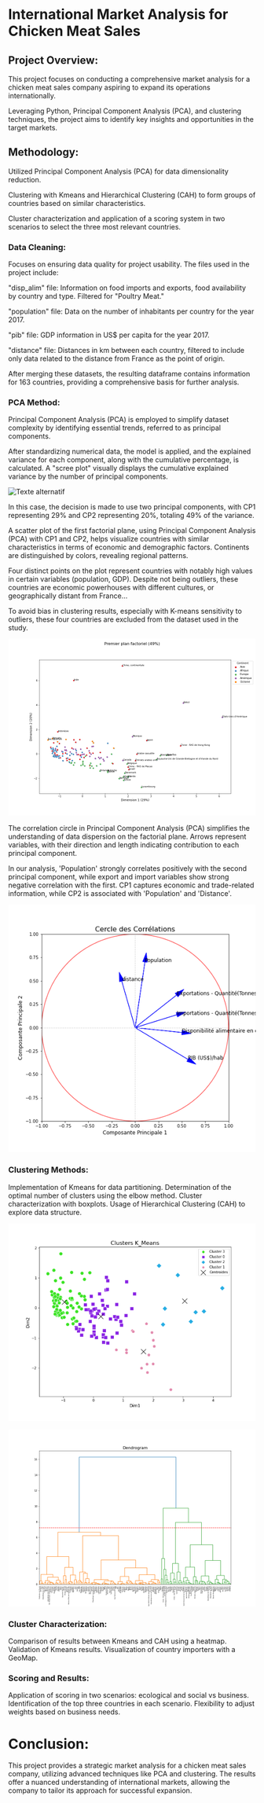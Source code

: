# International Market Analysis for Chicken Meat Sales

## Project Overview:
This project focuses on conducting a comprehensive market analysis for a chicken meat sales company aspiring to expand its operations internationally. 

Leveraging Python, Principal Component Analysis (PCA), and clustering techniques, the project aims to identify key insights and opportunities in the target markets.

## Methodology:
Utilized Principal Component Analysis (PCA) for data dimensionality reduction.

Clustering with Kmeans and Hierarchical Clustering (CAH) to form groups of countries based on similar characteristics.

Cluster characterization and application of a scoring system in two scenarios to select the three most relevant countries.

### Data Cleaning:
Focuses on ensuring data quality for project usability. The files used in the project include:

"disp_alim" file: Information on food imports and exports, food availability by country and type. Filtered for "Poultry Meat."

"population" file: Data on the number of inhabitants per country for the year 2017.

"pib" file: GDP information in US$ per capita for the year 2017.

"distance" file: Distances in km between each country, filtered to include only data related to the distance from France as the point of origin.

After merging these datasets, the resulting dataframe contains information for 163 countries, providing a comprehensive basis for further analysis.

### PCA Method:
Principal Component Analysis (PCA) is employed to simplify dataset complexity by identifying essential trends, referred to as principal components.

After standardizing numerical data, the model is applied, and the explained variance for each component, along with the cumulative percentage, is calculated. A "scree plot" visually displays the cumulative explained variance by the number of principal components.

![Texte alternatif](https://github.com/MelvinDerouck/Market-survey-for-a-food-processing-company/blob/main/Viz/éboulis%20des%20valeurs%20propres.png)

In this case, the decision is made to use two principal components, with CP1 representing 29% and CP2 representing 20%, totaling 49% of the variance.

A scatter plot of the first factorial plane, using Principal Component Analysis (PCA) with CP1 and CP2, helps visualize countries with similar characteristics in terms of economic and demographic factors. Continents are distinguished by colors, revealing regional patterns.

Four distinct points on the plot represent countries with notably high values in certain variables (population, GDP). Despite not being outliers, these countries are economic powerhouses with different cultures, or geographically distant from France...

To avoid bias in clustering results, especially with K-means sensitivity to outliers, these four countries are excluded from the dataset used in the study.

![Texte alternatif](https://github.com/MelvinDerouck/Market-survey-for-a-food-processing-company/blob/main/Viz/premier%20plan%20factoriel%20avec%20continents.png)

The correlation circle in Principal Component Analysis (PCA) simplifies the understanding of data dispersion on the factorial plane. Arrows represent variables, with their direction and length indicating contribution to each principal component. 

In our analysis, 'Population' strongly correlates positively with the second principal component, while export and import variables show strong negative correlation with the first. CP1 captures economic and trade-related information, while CP2 is associated with 'Population' and 'Distance'.

![Texte alternatif](https://github.com/MelvinDerouck/Market-survey-for-a-food-processing-company/blob/main/Viz/cercle%20corr.png)

### Clustering Methods:
Implementation of Kmeans for data partitioning.
Determination of the optimal number of clusters using the elbow method.
Cluster characterization with boxplots.
Usage of Hierarchical Clustering (CAH) to explore data structure.

![Texte alternatif](https://github.com/MelvinDerouck/Market-survey-for-a-food-processing-company/blob/main/Viz/clusters_kmeans.png)

![Texte alternatif](https://github.com/MelvinDerouck/Market-survey-for-a-food-processing-company/blob/main/Viz/dendrogram.png)


### Cluster Characterization:
Comparison of results between Kmeans and CAH using a heatmap.
Validation of Kmeans results.
Visualization of country importers with a GeoMap.

### Scoring and Results:
Application of scoring in two scenarios: ecological and social vs business.
Identification of the top three countries in each scenario.
Flexibility to adjust weights based on business needs.

# Conclusion:
This project provides a strategic market analysis for a chicken meat sales company, utilizing advanced techniques like PCA and clustering. The results offer a nuanced understanding of international markets, allowing the company to tailor its approach for successful expansion.

